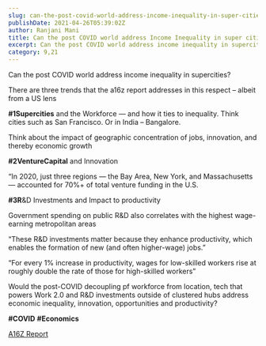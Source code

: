 ```yaml
---
slug: can-the-post-covid-world-address-income-inequality-in-super-cities
publishDate: 2021-04-26T05:39:02Z
author: Ranjani Mani
title: Can the post COVID world address Income Inequality in super cities ? 
excerpt: Can the post COVID world address income inequality in supercities? There are three trends that the a16z report addresses in this respect – albeit from a US lens #1Supercities and the Workforce — and how it ties to inequality. Think cities such as San Francisco. Or in India – Bangalore. Think about the impact of  ... 
category: 9,21
---
```


Can the post COVID world address income inequality in supercities?

There are three trends that the a16z report addresses in this respect – albeit from a US lens

**#1Supercities** and the Workforce — and how it ties to inequality. Think cities such as San Francisco. Or in India – Bangalore.

Think about the impact of geographic concentration of jobs, innovation, and thereby economic growth

**#2VentureCapital** and Innovation

“In 2020, just three regions — the Bay Area, New York, and Massachusetts — accounted for 70%+ of total venture funding in the U.S.

**#3R**&D Investments and Impact to productivity

Government spending on public R&D also correlates with the highest wage-earning metropolitan areas

“These R&D investments matter because they enhance productivity, which enables the formation of new (and often higher-wage) jobs.”

“For every 1% increase in productivity, wages for low-skilled workers rise at roughly double the rate of those for high-skilled workers”

Would the post-COVID decoupling pf workforce from location, tech that powers Work 2.0 and R&D investments outside of clustered hubs address economic inequality, innovation, opportunities and productivity?

**#COVID** **#Economics**

[A16Z Report](https://a16z.com/2021/04/07/on-supercities-economic-growth-and-income-inequality-in-a-post-covid-world/)